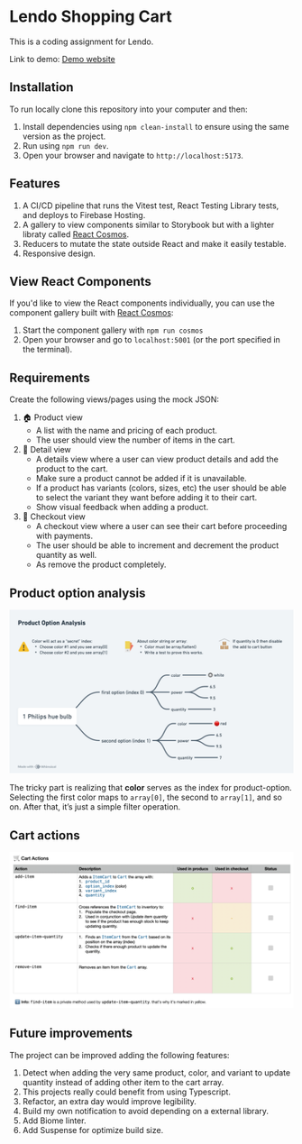 # Lendo Shopping Cart

This is a coding assignment for Lendo.

Link to demo: [Demo website](https://lendo-shopping-cart.web.app)

## Installation

To run locally clone this repository into your computer and then:

1. Install dependencies using `npm clean-install` to ensure using the same version as the project.
1. Run using `npm run dev`.
1. Open your browser and navigate to `http://localhost:5173`.

## Features

1. A CI/CD pipeline that runs the Vitest test, React Testing Library tests, and deploys to Firebase Hosting.
1. A gallery to view components similar to Storybook but with a lighter libraty called [React Cosmos](https://reactcosmos.org).
1. Reducers to mutate the state outside React and make it easily testable.
1. Responsive design.

## View React Components

If you'd like to view the React components individually, you can use the component gallery built with [React Cosmos](https://reactcosmos.org):

1. Start the component gallery with `npm run cosmos`
1. Open your browser and go to `localhost:5001` (or the port specified in the terminal).

## Requirements

Create the following views/pages using the mock JSON:

1. 🏠 Product view
   - A list with the name and pricing of each product.
   - The user should view the number of items in the cart.
2. 👠 Detail view
   - A details view where a user can view product details and add the product to the cart.
   - Make sure a product cannot be added if it is unavailable.
   - If a product has variants (colors, sizes, etc) the user should be able to select the variant they want before adding it to their cart.
   - Show visual feedback when adding a product.
3. 🛒 Checkout view
   - A checkout view where a user can see their cart before proceeding with payments.
   - The user should be able to increment and decrement the product quantity as well.
   - As remove the product completely.

## Product option analysis

![Mind map diagram](./public/readme-product-options-analysis.png)

The tricky part is realizing that **color** serves as the index for product-option. Selecting the first color maps to `array[0]`, the second to `array[1]`, and so on. After that, it’s just a simple filter operation.

## Cart actions

![Cart actions table](./public/readme-cart-actions.png)

## Future improvements

The project can be improved adding the following features:

1. Detect when adding the very same product, color, and variant to update quantity instead of adding other item to the cart array.
1. This projects really could benefit from using Typescript.
1. Refactor, an extra day would improve legibility.
1. Build my own notification to avoid depending on a external library.
1. Add Biome linter.
1. Add Suspense for optimize build size.

